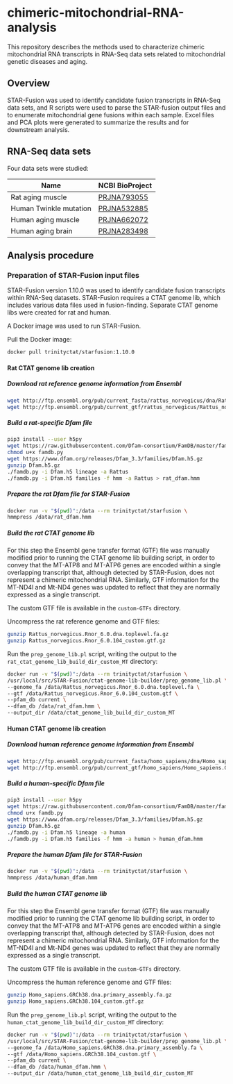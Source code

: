 # chimeric-mitochondrial-RNA-analysis

This repository describes the methods used to characterize chimeric mitochondrial RNA transcripts in RNA-Seq data sets related to mitochondrial genetic diseases and aging.

## Overview

STAR-Fusion was used to identify candidate fusion transcripts in RNA-Seq data sets, and R scripts were used to parse the STAR-fusion output files and to enumerate mitochondrial gene fusions within each sample. Excel files and PCA plots were generated to summarize the results and for downstream analysis.

## RNA-Seq data sets

Four data sets were studied:

| Name                   | NCBI BioProject                                                       |
|------------------------|-----------------------------------------------------------------------|
| Rat aging muscle       | [PRJNA793055](https://www.ncbi.nlm.nih.gov/bioproject/PRJNA793055/)   |
| Human Twinkle mutation | [PRJNA532885](https://www.ncbi.nlm.nih.gov/bioproject/?term=PRJNA532885) |
| Human aging muscle     | [PRJNA662072](https://www.ncbi.nlm.nih.gov/bioproject/?term=PRJNA662072) |
| Human aging brain      | [PRJNA283498](https://www.ncbi.nlm.nih.gov/bioproject/?term=PRJNA283498) |

## Analysis procedure

### Preparation of STAR-Fusion input files

STAR-Fusion version 1.10.0 was used to identify candidate fusion transcripts within RNA-Seq datasets. STAR-Fusion requires a CTAT genome lib, which includes various data files used in fusion-finding. Separate CTAT genome libs were created for rat and human.

A Docker image was used to run STAR-Fusion.

Pull the Docker image:

```bash
docker pull trinityctat/starfusion:1.10.0
```

#### Rat CTAT genome lib creation

##### Download rat reference genome information from Ensembl

```bash
wget http://ftp.ensembl.org/pub/current_fasta/rattus_norvegicus/dna/Rattus_norvegicus.Rnor_6.0.dna.toplevel.fa.gz
wget http://ftp.ensembl.org/pub/current_gtf/rattus_norvegicus/Rattus_norvegicus.Rnor_6.0.104.gtf.gz
```

##### Build a rat-specific Dfam file

```bash
pip3 install --user h5py
wget https://raw.githubusercontent.com/Dfam-consortium/FamDB/master/famdb.py
chmod u+x famdb.py
wget https://www.dfam.org/releases/Dfam_3.3/families/Dfam.h5.gz
gunzip Dfam.h5.gz
./famdb.py -i Dfam.h5 lineage -a Rattus
./famdb.py -i Dfam.h5 families -f hmm -a Rattus > rat_dfam.hmm
```

##### Prepare the rat Dfam file for STAR-Fusion

```bash
docker run -v "$(pwd)":/data --rm trinityctat/starfusion \
hmmpress /data/rat_dfam.hmm
```

##### Build the rat CTAT genome lib

For this step the Ensembl gene transfer format (GTF) file was manually modified prior to running the CTAT genome lib building script, in order to convey that the MT-ATP8 and MT-ATP6 genes are encoded within a single overlapping transcript that, although detected by STAR-Fusion, does not represent a chimeric mitochondrial RNA. Similarly, GTF information for the MT-ND4l and Mt-ND4 genes was updated to reflect that they are normally expressed as a single transcript.

The custom GTF file is available in the `custom-GTFs` directory.

Uncompress the rat reference genome and GTF files:

```bash
gunzip Rattus_norvegicus.Rnor_6.0.dna.toplevel.fa.gz
gunzip Rattus_norvegicus.Rnor_6.0.104_custom.gtf.gz
```

Run the `prep_genome_lib.pl` script, writing the output to the `rat_ctat_genome_lib_build_dir_custom_MT` directory:

```bash
docker run -v "$(pwd)":/data --rm trinityctat/starfusion \
/usr/local/src/STAR-Fusion/ctat-genome-lib-builder/prep_genome_lib.pl \
--genome_fa /data/Rattus_norvegicus.Rnor_6.0.dna.toplevel.fa \
--gtf /data/Rattus_norvegicus.Rnor_6.0.104_custom.gtf \
--pfam_db current \
--dfam_db /data/rat_dfam.hmm \
--output_dir /data/ctat_genome_lib_build_dir_custom_MT
```

#### Human CTAT genome lib creation

##### Download human reference genome information from Ensembl

```bash
wget http://ftp.ensembl.org/pub/current_fasta/homo_sapiens/dna/Homo_sapiens.GRCh38.dna.primary_assembly.fa.gz
wget http://ftp.ensembl.org/pub/current_gtf/homo_sapiens/Homo_sapiens.GRCh38.104.gtf.gz
```

##### Build a human-specific Dfam file

```bash
pip3 install --user h5py
wget https://raw.githubusercontent.com/Dfam-consortium/FamDB/master/famdb.py
chmod u+x famdb.py
wget https://www.dfam.org/releases/Dfam_3.3/families/Dfam.h5.gz
gunzip Dfam.h5.gz
./famdb.py -i Dfam.h5 lineage -a human
./famdb.py -i Dfam.h5 families -f hmm -a human > human_dfam.hmm
```

##### Prepare the human Dfam file for STAR-Fusion

```bash
docker run -v "$(pwd)":/data --rm trinityctat/starfusion \
hmmpress /data/human_dfam.hmm
```

##### Build the human CTAT genome lib

For this step the Ensembl gene transfer format (GTF) file was manually modified prior to running the CTAT genome lib building script, in order to convey that the MT-ATP8 and MT-ATP6 genes are encoded within a single overlapping transcript that, although detected by STAR-Fusion, does not represent a chimeric mitochondrial RNA. Similarly, GTF information for the MT-ND4l and Mt-ND4 genes was updated to reflect that they are normally expressed as a single transcript.

The custom GTF file is available in the `custom-GTFs` directory.

Uncompress the human reference genome and GTF files:

```bash
gunzip Homo_sapiens.GRCh38.dna.primary_assembly.fa.gz
gunzip Homo_sapiens.GRCh38.104_custom.gtf.gz
```

Run the `prep_genome_lib.pl` script, writing the output to the `human_ctat_genome_lib_build_dir_custom_MT` directory:

```bash
docker run -v "$(pwd)":/data --rm trinityctat/starfusion \
/usr/local/src/STAR-Fusion/ctat-genome-lib-builder/prep_genome_lib.pl \
--genome_fa /data/Homo_sapiens.GRCh38.dna.primary_assembly.fa \
--gtf /data/Homo_sapiens.GRCh38.104_custom.gtf \
--pfam_db current \
--dfam_db /data/human_dfam.hmm \
--output_dir /data/human_ctat_genome_lib_build_dir_custom_MT
```